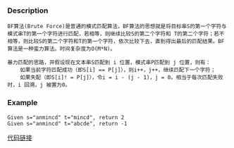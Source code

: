 ### Description
    BF算法(Brute Force)是普通的模式匹配算法，BF算法的思想就是将目标串S的第一个字符与模式串T的第一个字符进行匹配，若相等，则继续比较S的第二个字符和 T的第二个字符；若不相等，则比较S的第二个字符和T的第一个字符，依次比较下去，直到得出最后的匹配结果。BF算法是一种蛮力算法。时间复杂度为O(M*N)。

    暴力匹配的思路，并假设现在文本串S匹配到 i 位置，模式串P匹配到 j 位置，则有：
		如果当前字符匹配成功（即S[i] == P[j]），则i++，j++，继续匹配下一个字符；
		如果失配（即S[i]! = P[j]），令i = i - (j - 1)，j = 0。相当于每次匹配失败时，i 回溯，j 被置为0。


### Example
    Given s="anmincd" t="mincd", return 2
    Given s="anmincd" t="abcde", return -1


[代码链接](https://github.com/KenmyZhang/InterviewQuestionsAndAnswer/blob/master/answers/BruteForce.go)